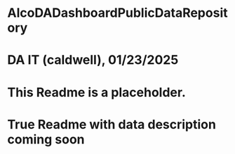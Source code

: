 # AlcoDADashboardPublicDataRepository
# DA IT (caldwell), 01/23/2025
# This Readme is a placeholder.
# True Readme with data description coming soon
